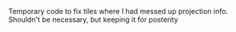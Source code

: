 Temporary code to fix tiles where I had messed up projection info. Shouldn't be necessary, but keeping it for posterity
